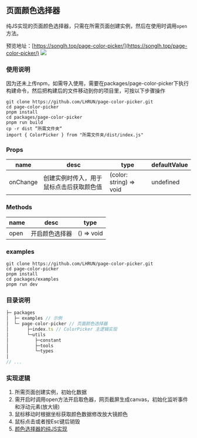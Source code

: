 ## 页面颜色选择器
纯JS实现的页面颜色选择器，只需在所需页面创建实例，然后在使用时调用`open`方法。  

预览地址：[https://songlh.top/page-color-picker/](https://songlh.top/page-color-picker/)
![](https://s1.ax1x.com/2022/11/05/xOoXo4.png)

### 使用说明
因为还未上传npm，如需导入使用，需要在packages/page-color-picker下执行构建命令，然后把构建后的文件移动到你的项目里，可按以下步骤操作
```
git clone https://github.com/LHRUN/page-color-picker.git
cd page-color-picker
pnpm install
cd packages/page-color-picker
pnpm run build
cp -r dist ”所需文件夹“
import { ColorPicker } from "所需文件夹/dist/index.js"
```

### Props

|  name   | desc  |  type   | defaultValue  |
|  ----  | ----  |  ----  | ----  |
| onChange  | 创建实例时传入，用于鼠标点击后获取颜色值 | (color: string) => void | undefined |

### Methods
|  name   | desc  |  type   |
|  ----  | ----  |  ----  |
| open  | 开启颜色选择器 | () => void |

### examples
```
git clone https://github.com/LHRUN/page-color-picker.git
cd page-color-picker
pnpm install
cd packages/examples
pnpm run dev
```

### 目录说明
```js
├─ packages
│  ├─ examples // 示例
│  └─ page-color-picker // 页面颜色选择器
│       ├─index.ts // ColorPicker 主逻辑实现
│       └─utils
│          ├─constant
│          ├─tools
│          └─types
│
// ...
```

### 实现逻辑
1. 所需页面创建实例，初始化数据
2. 需开启时调用open方法开启取色器，网页截屏生成canvas，初始化监听事件和浮动元素(放大镜)
3. 鼠标移动时根据坐标获取颜色数据修改放大镜颜色
4. 鼠标点击或者按Esc键后销毁
5. [颜色选择器的纯JS实现](https://lhrun.github.io//2022/11/05/%E9%A2%9C%E8%89%B2%E9%80%89%E6%8B%A9%E5%99%A8%E7%9A%84%E7%BA%AFJS%E5%AE%9E%E7%8E%B0/)
